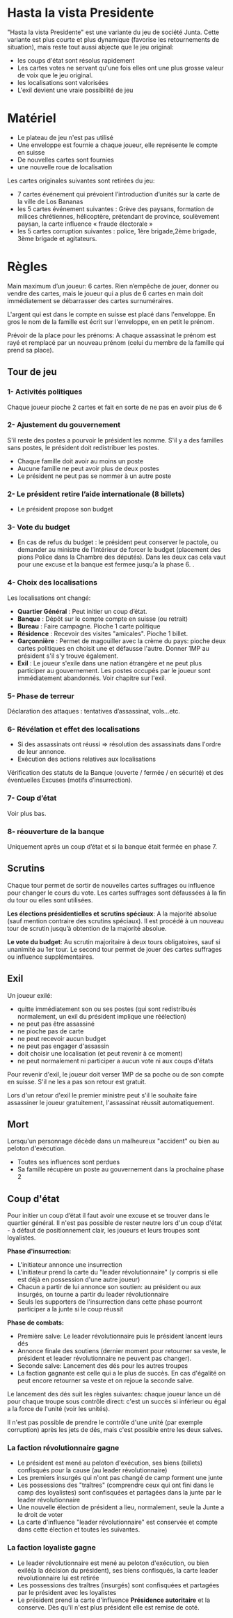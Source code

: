 # Hasta la vista Presidente

"Hasta la vista Presidente" est une variante du jeu de société Junta.
Cette variante est plus courte et plus dynamique (favorise les retournements de situation), mais reste tout aussi abjecte que le jeu original: 

- les coups d'état sont résolus rapidement
- Les cartes votes ne servant qu'une fois elles ont une plus grosse valeur de voix que le jeu original.
- les localisations sont valorisées
- L'exil devient une vraie possibilité de jeu 


# Matériel

- Le plateau de jeu n'est pas utilisé
- Une enveloppe est fournie a chaque joueur, elle représente le compte en suisse
- De nouvelles cartes sont fournies
- une nouvelle roue de localisation

Les cartes originales suivantes sont retirées du jeu:
-  7 cartes événement qui prévoient l’introduction d’unités sur la carte de la ville de Los Bananas
- les 5 cartes événement suivantes : Grève des paysans, formation de milices chrétiennes, hélicoptère, prétendant de province, soulèvement paysan, la carte influence « fraude électorale » 
- les 5 cartes corruption suivantes : police, 1ère brigade,2ème brigade, 3ème brigade et agitateurs.


# Règles

Main maximum d’un joueur: 6 cartes. Rien n’empêche de jouer, donner ou vendre des cartes, mais le joueur qui a plus de 6 cartes en main doit immédiatement se débarrasser des cartes surnuméraires.

L'argent qui est dans le compte en suisse est placé dans l'enveloppe.
En gros le nom de la famille est écrit sur l'enveloppe, en en petit le prénom. 

Prévoir de la place pour les prénoms: A chaque assassinat le prénom est rayé et remplacé par un nouveau prénom (celui du membre de la famille qui prend sa place).

## Tour de jeu

### 1- Activités politiques 

Chaque joueur pioche 2 cartes et fait en sorte de ne pas en avoir plus de 6

### 2- Ajustement du gouvernement

S'il reste des postes a pourvoir le président les nomme. 
S'il y a des familles sans postes, le président doit redistribuer les postes.

- Chaque famille doit avoir au moins un poste
- Aucune famille ne peut avoir plus de deux postes
- Le président ne peut pas se nommer à un autre poste

### 2- Le président retire l’aide internationale (8 billets)

- Le président propose son budget

### 3- Vote du budget
- En cas de refus du budget : le président peut conserver le pactole, ou demander au ministre de l’Intérieur de forcer le budget (placement des pions Police dans la Chambre des députés). Dans les deux cas cela vaut pour une excuse et la banque est fermee jusqu'a la phase 6. .

### 4- Choix des localisations

Les localisations ont changé:

- **Quartier Général** : Peut initier un coup d’état.
- **Banque** : Dépôt sur le compte compte en suisse (ou retrait) 
- **Bureau** : Faire campagne. Pioche 1 carte politique 
- **Résidence** : Recevoir des visites "amicales". Pioche 1 billet. 
- **Garçonnière** : Permet de magouiller avec la crème du pays: pioche deux cartes politiques en choisit une et défausse l'autre. Donner 1MP au président s'il s'y trouve également. 
- **Exil** : Le joueur s'exile  dans une nation étrangère et ne peut plus participer au gouvernement. Les postes occupés par le joueur sont immédiatement abandonnés. Voir chapitre sur l'exil.


### 5- Phase de terreur

Déclaration des attaques : tentatives d’assassinat, vols...etc.

### 6- Révélation et effet des localisations

- Si des assassinats ont réussi => résolution des assassinats dans l'ordre de leur annonce.
- Exécution des actions relatives aux localisations


Vérification des statuts de la Banque (ouverte / fermée / en sécurité) et des éventuelles Excuses (motifs d’insurrection).


### 7- Coup d’état

Voir plus bas.

### 8- réouverture de la banque 

Uniquement après un coup d’état et si la banque était fermée en phase 7.


 
## Scrutins 

Chaque tour permet de sortir de nouvelles cartes suffrages ou influence pour changer le cours du vote. 
Les cartes suffrages sont défaussées à la fin du tour ou elles sont utilisées.

**Les élections présidentielles et scrutins spéciaux**: A la majorité absolue (sauf mention contraire des scrutins spéciaux). Il est procédé à un nouveau tour de scrutin jusqu’à obtention de la majorité absolue.

**Le vote du budget**: Au scrutin majoritaire à deux tours obligatoires, sauf si unanimité au 1er tour. Le second tour permet de jouer des cartes suffrages ou influence supplémentaires.



## Exil

Un joueur exilé:

- quitte immédiatement son ou ses postes (qui sont redistribués normalement, un exil du président implique une réélection)
- ne peut pas être assassiné
- ne pioche pas de carte 
- ne peut recevoir aucun budget
- ne peut pas engager d'assassin
- doit choisir une localisation (et peut revenir à ce moment)
- ne peut normalement ni participer a aucun vote ni aux coups d'états


Pour revenir d'exil, le joueur doit verser 1MP de sa poche ou de son compte en suisse. S'il ne les a pas son retour est gratuit.

Lors d'un retour d'exil le premier ministre peut s'il le souhaite faire assassiner le joueur gratuitement, l'assassinat réussit automatiquement.


## Mort 

Lorsqu'un personnage décède dans un malheureux "accident" ou bien au peloton d'exécution. 

- Toutes ses influences sont perdues
- Sa famille récupère un poste au gouvernement dans la prochaine phase 2 

## Coup d'état 

Pour initier un coup d’état il faut avoir une excuse et se trouver dans le quartier général.
Il n'est pas possible de rester neutre lors d'un coup d'état - à défaut de positionnement clair, les joueurs et leurs troupes sont loyalistes.


**Phase d'insurrection:**

- L'initiateur annonce une insurrection
- L'initiateur prend la carte du "leader révolutionnaire" (y compris si elle est déjà en possession d'une autre joueur)
- Chacun a partir de lui annonce son soutien:  au président ou aux insurgés, on tourne a partir du leader révolutionnaire
- Seuls les supporters de l'insurrection dans cette phase pourront participer a la junte si le coup réussit

**Phase de combats:**

- Première salve: Le leader révolutionnaire puis le président lancent leurs dés
- Annonce finale des soutiens (dernier moment pour retourner sa veste, le président et leader révolutionnaire ne peuvent pas changer).  
- Seconde salve: Lancement des dés pour les autres troupes
- La faction gagnante est celle qui a le plus de succès. En cas d'égalité on peut encore retourner sa veste et on rejoue la seconde salve.

Le lancement des dés suit les règles suivantes: chaque joueur lance un dé pour chaque troupe sous contrôle direct: c'est un succès si inférieur ou égal a la force de l'unité (voir les unités).

Il n'est pas possible de prendre le contrôle d'une unité (par exemple corruption) après les jets de dés, mais c'est possible entre les deux salves.



### La faction révolutionnaire gagne

- Le président est mené au peloton d'exécution, ses biens (billets) confisqués pour la cause (au leader révolutionnaire)
- Les premiers insurgés qui n'ont pas changé de camp forment une junte
- Les possessions des "traîtres" (comprendre ceux qui ont fini dans le camp des loyalistes) sont confisquées et partagées dans la junte par le leader révolutionnaire   
- Une nouvelle élection de président a lieu, normalement, seule la Junte a le droit de voter
- La carte d'influence "leader révolutionnaire" est conservée et compte dans cette élection et toutes les suivantes. 



### La faction loyaliste gagne

- Le leader révolutionnaire est mené au peloton d'exécution, ou bien exilé(a la décision du président), ses biens confisqués, la carte leader révolutionnaire lui est retirée 
- Les possessions des traîtres (insurgés) sont confisquées et partagées par le président avec les loyalistes
- Le président prend la carte d'influence **Présidence autoritaire** et la conserve. Dès qu'il n'est plus président elle est remise de coté.

